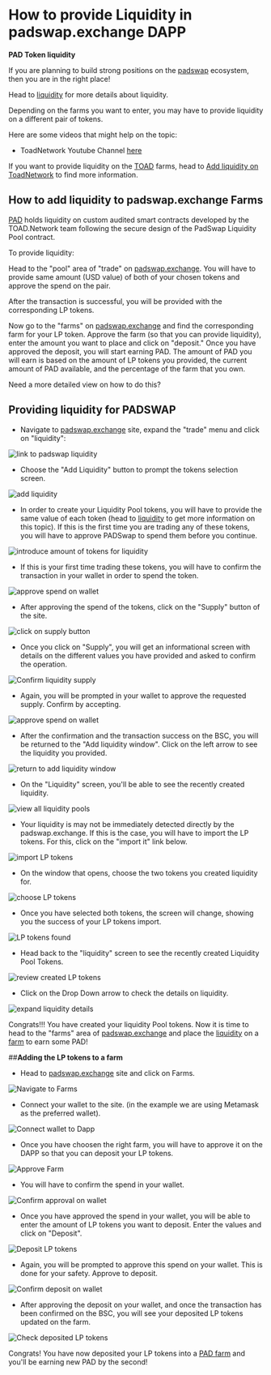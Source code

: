 # How to provide Liquidity in padswap.exchange DAPP

**PAD Token liquidity**

If you are planning to build strong positions on the [padswap](padswap.md) ecosystem, then you are in the right place!

Head to [liquidity](liquidity.md) for more details about liquidity.

Depending on the farms you want to enter, you may have to provide liquidity on a different pair of tokens.

Here are some videos that might help on the topic:
* ToadNetwork Youtube Channel [here](https://www.youtube.com/channel/UCI_vUc-HrJWtKXj-Re-hTSw/videos)

If you want to provide liquidity on the [TOAD](toadfarms.md) farms, head to [Add liquidity on ToadNetwork](addLiquitidyForTOADNetwork.md) to find more information.

## How to add liquidity to padswap.exchange Farms

[PAD](padtoken.md) holds liquidity on custom audited smart contracts developed by the TOAD.Network team following the secure design of the PadSwap Liquidity Pool contract.

To provide liquidity:

Head to the "pool" area of "trade" on [padswap.exchange](https://padswap.exchange/#/pool). You will have to provide same amount (USD value) of both of your chosen tokens and approve the spend on the pair.

After the transaction is successful, you will be provided with the corresponding LP tokens.

Now go to the "farms" on [padswap.exchange](https://dapps.padswap.exchange/) and find the corresponding farm for your LP token. Approve the farm (so that you can provide liquidity), enter the amount you want to place and click on "deposit." Once you have approved the deposit, you will start earning PAD. The amount of PAD you will earn is based on the amount of LP tokens you provided, the current amount of PAD available, and the percentage of the farm that you own.

Need a more detailed view on how to do this?

## Providing liquidity for PADSWAP
- Navigate to [padswap.exchange](https://padswap.exchange) site, expand the "trade" menu and click on "liquidity":

![link to padswap liquidity](https://github.com/ToadNetwork/Docs/blob/main/docs/_media/howtos/PadSwapAddingLiquidity00_navigateToLiquidity.png?raw=true)

- Choose the "Add Liquidity" button to prompt the tokens selection screen.

![add liquidity](https://github.com/ToadNetwork/Docs/blob/main/docs/_media/howtos/PadSwapAddingLiquidity01_navigateToLiquidity.png?raw=true)

- In order to create your Liquidity Pool tokens, you will have to provide the same value of each token (head to [liquidity](liquidity.md) to get more information on this topic). If this is the first time you are trading any of these tokens, you will have to approve PADSwap to spend them before you continue.

![introduce amount of tokens for liquidity](https://github.com/ToadNetwork/Docs/blob/main/docs/_media/howtos/PadSwapAddingLiquidity02_ChooseTokensForLiquidity.png?raw=true)

- If this is your first time trading these tokens, you will have to confirm the transaction in your wallet in order to spend the token.

![approve spend on wallet](https://github.com/ToadNetwork/Docs/blob/main/docs/_media/howtos/PadSwapAddingLiquidity03_approveToken1.png?raw=true)

- After approving the spend of the tokens, click on the "Supply" button of the site.

![click on supply button](https://github.com/ToadNetwork/Docs/blob/main/docs/_media/howtos/PadSwapAddingLiquidity06_supplyLiquidity.png?raw=true)

- Once you click on "Supply", you will get an informational screen with details on the different values you have provided and asked to confirm the operation.

![Confirm liquidity supply](https://github.com/ToadNetwork/Docs/blob/main/docs/_media/howtos/PadSwapAddingLiquidity07_checkSupply.png?raw=true)

- Again, you will be prompted in your wallet to approve the requested supply. Confirm by accepting.

![approve spend on wallet](https://github.com/ToadNetwork/Docs/blob/main/docs/_media/howtos/PadSwapAddingLiquidity08_confirmSupplyOnWallet.png?raw=true)

- After the confirmation and the transaction success on the BSC, you will be returned to the "Add liquidity window". Click on the left arrow to see the liquidity you provided.

![return to add liquidity window](https://github.com/ToadNetwork/Docs/blob/main/docs/_media/howtos/AddingLiquidity09_returnToLiquidityScreen.png?raw=true)

- On the "Liquidity" screen, you'll be able to see the recently created liquidity.

![view all liquidity pools](https://github.com/ToadNetwork/Docs/blob/main/docs/_media/howtos/PadSwapAddingLiquidity09_goBackToLiquidity.png?raw=true)

- Your liquidity is may not be immediately detected directly by the padswap.exchange. If this is the case, you will have to import the LP tokens. For this, click on the "import it" link below.

![import LP tokens](https://github.com/ToadNetwork/Docs/blob/main/docs/_media/howtos/PadSwapAddingLiquidity11_importLiquidity.png?raw=true)

- On the window that opens, choose the two tokens you created liquidity for.

![choose LP tokens](https://github.com/ToadNetwork/Docs/blob/main/docs/_media/howtos/PadSwapAddingLiquidity12_chooseTokens.png?raw=true)

- Once you have selected both tokens, the screen will change, showing you the success of your LP tokens import.

![LP tokens found](https://github.com/ToadNetwork/Docs/blob/main/docs/_media/howtos/PadSwapAddingLiquidity13_poolFound.png?raw=true)

- Head back to the "liquidity" screen to see the recently created Liquidity Pool Tokens.

![review created LP tokens](https://github.com/ToadNetwork/Docs/blob/main/docs/_media/howtos/PadSwapAddingLiquidity14_reviewLiquidityPools.png?raw=true)

- Click on the Drop Down arrow to check the details on liquidity.

![expand liquidity details](https://github.com/ToadNetwork/Docs/blob/main/docs/_media/howtos/PadSwapAddingLiquidity15_checkDetailsLiquidity.png?raw=true)

Congrats!!! You have created your liquidity Pool tokens. Now it is time to head to the "farms" area of [padswap.exchange](https://dapps.padswap.exchange/) and place the [liquidity](liquidity.md) on a [farm](padfarms.md) to earn some PAD!

##**Adding the LP tokens to a farm**
- Head to [padswap.exchange](https://dapps.padswap.exchange/) site and click on Farms.

![Navigate to Farms](https://github.com/ToadNetwork/Docs/blob/main/docs/_media/howtos/PadSwapAddingLiquidity16_putLPTokensOnFarm.png?raw=true)

- Connect your wallet to the site. (in the example we are using Metamask as the preferred wallet).

![Connect wallet to Dapp](https://github.com/ToadNetwork/Docs/blob/main/docs/_media/howtos/AddingLiquidity13_connectWallet.png?raw=true)

- Once you have choosen the right farm, you will have to approve it on the DAPP so that you can deposit your LP tokens.

![Approve Farm](https://github.com/ToadNetwork/Docs/blob/main/docs/_media/howtos/PadSwapAddingLiquidity18_navigateToChoosenFarm.png?raw=true)

- You will have to confirm the spend in your wallet.

![Confirm approval on wallet](https://github.com/ToadNetwork/Docs/blob/main/docs/_media/howtos/PadSwapAddingLiquidity19_approveFarmOnWallet.png?raw=true)

- Once you have approved the spend in your wallet, you will be able to enter the amount of LP tokens you want to deposit. Enter the values and click on "Deposit".

![Deposit LP tokens](https://github.com/ToadNetwork/Docs/blob/main/docs/_media/howtos/PadSwapAddingLiquidity20_depositLPTokens.png?raw=true)

- Again, you will be prompted to approve this spend on your wallet. This is done for your safety. Approve to deposit.

![Confirm deposit on wallet](https://github.com/ToadNetwork/Docs/blob/main/docs/_media/howtos/PadSwapAddingLiquidity21_confirmDepositOnWallet.png?raw=true)

- After approving the deposit on your wallet, and once the transaction has been confirmed on the BSC, you will see your deposited LP tokens updated on the farm.

![Check deposited LP tokens](https://github.com/ToadNetwork/Docs/blob/main/docs/_media/howtos/PadSwapAddingLiquidity22_checkDepositedTokens.png?raw=true)

Congrats! You have now deposited your LP tokens into a [PAD farm](padfarms.md) and you'll be earning new PAD by the second!
